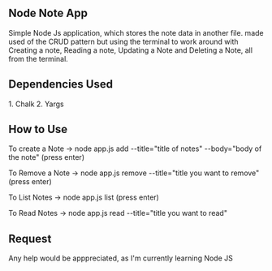 <h2><b>Node Note App</b></h2>

<p>Simple Node Js application, which stores the note data in another file. made used of the CRUD pattern but using the terminal to work around with Creating a note, Reading a note, Updating a Note and Deleting a Note, all from the terminal.</p>

<h2><b>Dependencies Used</b></h2>
1. Chalk
2. Yargs

<h2><b>How to Use</b></h2>

To create a Note -> node app.js add --title="title of notes" --body="body of the note" (press enter)
 
To Remove a Note -> node app.js remove --title="title you want to remove" (press enter)

To List Notes -> node app.js list (press enter)

To Read Notes -> node app.js read --title="title you want to read"

<h2><b>Request</b></h2>
Any help would be apppreciated, as I'm currently learning Node JS
